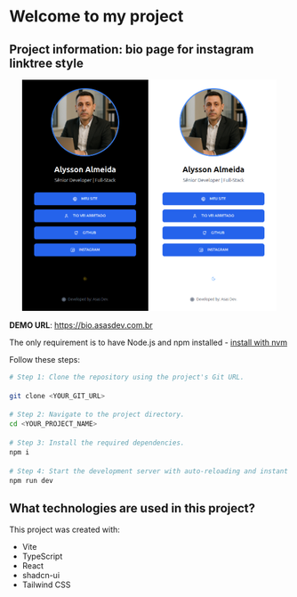 # Welcome to my project

## Project information: bio page for instagram linktree style

<p align="center">
  <img src="https://raw.githubusercontent.com/asas-dev-web/bio-bloom-gallery/refs/heads/main/public/lovable-uploads/Captura%20de%20tela%20de%202025-06-20%2023-02-22.png" alt="Tema Dark" width="45%" />
  <img src="https://raw.githubusercontent.com/asas-dev-web/bio-bloom-gallery/refs/heads/main/public/lovable-uploads/Captura%20de%20tela%20de%202025-06-20%2023-02-29.png" alt="Tema Claro" width="45%" />
</p>


**DEMO URL**: https://bio.asasdev.com.br

The only requirement is to have Node.js and npm installed - [install with nvm](https://github.com/nvm-sh/nvm#installing-and-updating)

Follow these steps:

```sh
# Step 1: Clone the repository using the project's Git URL.

git clone <YOUR_GIT_URL>

# Step 2: Navigate to the project directory.
cd <YOUR_PROJECT_NAME>

# Step 3: Install the required dependencies.
npm i

# Step 4: Start the development server with auto-reloading and instant preview.
npm run dev
```

## What technologies are used in this project?

This project was created with:

- Vite
- TypeScript
- React
- shadcn-ui
- Tailwind CSS
